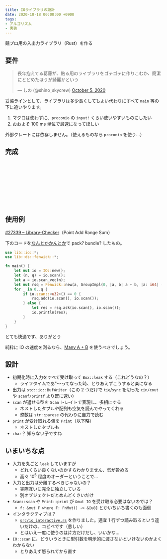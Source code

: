 ```yaml
---
title: IOライブラリの設計
date: 2020-10-18 00:00:00 +0900
tags:
- アルゴリズム
- 実装
---
```


競プロ用の入出力ライブラリ（Rust）を作る

## 要件

<blockquote class="twitter-tweet"><p lang="ja" dir="ltr">長年抱えてる葛藤が、貼る用のライブラリをゴテゴテに作りこむか、簡潔にとどめたほうが綺麗かという</p>&mdash; しの (@shino_skycrew) <a href="https://twitter.com/shino_skycrew/status/1313166416242077696?ref_src=twsrc%5Etfw">October 5, 2020</a></blockquote> <script async src="https://platform.twitter.com/widgets.js" charset="utf-8"></script>

妥協ラインとして、ライブラリは多少長くしてもよい代わりにすべて `main` 等の下に追いやります。

1. マクロは使わずに、`proconio` の `input!` くらい使いやすいものにしたい
2. おおよそ 100 ms 単位で最速になってほしい

外部クレートには依存しません。（使えるものなら `proconio` を使う…）

## 完成

<div class="iframely-embed"><div class="iframely-responsive" style="height: 140px; padding-bottom: 0;"><a href="https://github.com/shino16/cpr/blob/main/src/io.rs" data-iframely-url="//cdn.iframe.ly/iyYReu7"></a></div></div><script async src="//cdn.iframe.ly/embed.js" charset="utf-8"></script>

## 使用例

[#27339 – Library-Checker](https://judge.yosupo.jp/submission/27339)（Point Add Range Sum）

下のコードを[なんとかかんとか](https://github.com/shino16/cargo-auto-bundle)で pack? bundle? したもの。

```rust
use lib::io::*;
use lib::ds::fenwick::*;

fn main() {
    let mut io = IO::new();
    let (n, q) = io.scan();
    let a = io.scan_vec(n);
    let mut rsq = Fenwick::new(a, GroupImpl(0, |a, b| a + b, |a: i64| -a));
    for _ in 0..q {
        if io.scan::<u32>() == 0 {
            rsq.add(io.scan(), io.scan());
        } else {
            let res = rsq.ask(io.scan(), io.scan());
            io.println(res);
        }
    }
}
```

とても快適です、ありがとう

純粋に IO の速度を測るなら、[Many A + B](https://judge.yosupo.jp/problem/many_aplusb) を使うべきでしょう。

## 設計

* 初期化時に入力をすべて受け取って `Box::leak` する（これどうなの？）
  * ライフタイムであ"～ってなった時、とりあえずこうすると楽になる
* 出力は `std::io::BufWriter`（この 2 つだけで `tie`/`sync` を切った `cin/cout` や `scanf/printf` より既に速い）
* `scan` が返せる型を `Scan` トレイトで表現し、多相にする
  * ネストしたタプルや配列も空気を読んでやってくれる
  * 整数は `str::parese` の代わりに自力で読む
* `print` が受け取れる値を `Print`（以下略）
  * ネストしたタプルも
* `char`？ 知らない子ですね

## いまいちな点

* 入力を丸ごと `leak` していますが
  * どれくらい良くないのかすらわかりません、気が咎める
  * 高々 $10^5$ 程度のオーダーということで…
* 入力と出力は分離するべきじゃないの？
  * 実際互いに完全に独立している
  * 別オブジェクトだとめんどくさいだけ
* `Scan::scan` や `Print::print` が `&mut IO` を受け取る必要はないのでは？
  * `f: &mut F where F: FnMut() -> &[u8]` とかいちいち書くのも面倒
* インタラクティブは？
  * [`src/io_interactive.rs`](https://github.com/shino16/cpr/blob/main/src/io_interactive.rs) を作りました。適宜 1 行ずつ読み取るという違いだけの、コピペです（悲しい）
  * とはいえ一度に使うのは片方だけだし、いいかな…
* `IO::scan` に、どういうときに型引数を明示的に渡さないといけないのかよくわからない
  * とりあえず怒られてから直す
